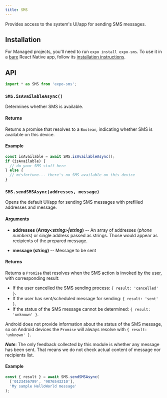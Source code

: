```yaml
---
title: SMS
---
```


Provides access to the system's UI/app for sending SMS messages.

## Installation

For Managed projects, you'll need to run `expo install expo-sms`. To use it in a [bare](../../introduction/managed-vs-bare/#bare-workflow) React Native app, follow its [installation instructions](https://github.com/expo/expo/tree/master/packages/expo-sms).

## API

```js
import * as SMS from 'expo-sms';
```

### `SMS.isAvailableAsync()`

Determines whether SMS is available.

#### Returns

Returns a promise that resolves to a `Boolean`, indicating whether SMS is available on this device.

#### Example

```javascript
const isAvailable = await SMS.isAvailableAsync();
if (isAvailable) {
  // do your SMS stuff here
} else {
  // misfortune... there's no SMS available on this device
}
```

### `SMS.sendSMSAsync(addresses, message)`

Opens the default UI/app for sending SMS messages with prefilled addresses and message.

#### Arguments

- **addresses (_Array\<string\>|string_)** -- An array of addresses (_phone numbers_) or single address passed as strings. Those would appear as recipients of the prepared message.

- **message (_string_)** -- Message to be sent

#### Returns

Returns a `Promise` that resolves when the SMS action is invoked by the user, with corresponding result:

- If the user cancelled the SMS sending process: `{ result: 'cancelled' }`.
- If the user has sent/scheduled message for sending: `{ result: 'sent' }`.
- If the status of the SMS message cannot be determined: `{ result: 'unknown' }`.

Android does not provide information about the status of the SMS message, so on Android devices the `Promise` will always resolve with `{ result: 'unknown' }`.

**_Note_**: The only feedback collected by this module is whether any message has been sent. That means we do not check actual content of message nor recipients list.

#### Example

```javascript
const { result } = await SMS.sendSMSAsync(
  ['0123456789', '9876543210'],
  'My sample HelloWorld message'
);
```

